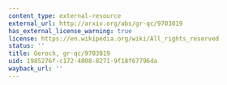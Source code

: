 ```yaml
---
content_type: external-resource
external_url: http://arxiv.org/abs/gr-qc/9703019
has_external_license_warning: true
license: https://en.wikipedia.org/wiki/All_rights_reserved
status: ''
title: Geroch, gr-qc/9703019
uid: 1985276f-c172-4008-8271-9f18f67796da
wayback_url: ''
---
```

